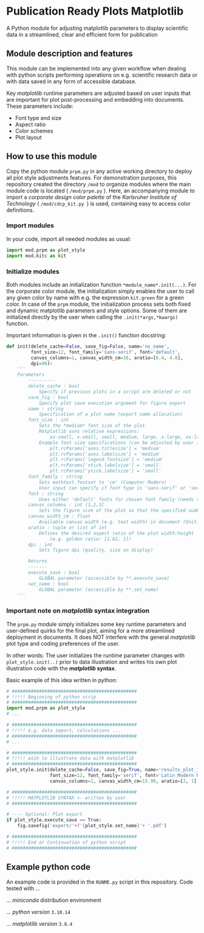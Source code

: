 # Publication Ready Plots Matplotlib

A Python module for adjusting matplotlib parameters to display scientific data in a streamlined, clear and efficient form for publication

## Module description and features

This module can be implemented into any given workflow when dealing with python scripts performing operations on e.g. scientific research data or with data saved in any form of accessible database.

Key *matplotlib* runtime parameters are adjusted based on user inputs that are important for plot post-processing and embedding into documents. These parameters include:

* Font type and size
* Aspect ratio
* Color schemes
* Plot layout

## How to use this module

Copy the python module `prpm.py` in any active working directory to deploy all plot style adjustments features. For demonstration purposes, this repository created the directory `/mod` to organize modules where the main module code is located ( `/mod/prpm.py` ). Here, an accompanying module to import a *corporate design color palette* of the *Karlsruher Institute of Technology* ( `/mod/cdcp_kit.py `) is used, containing easy to access color definitions.

### Import modules

In your code, import all needed modules as usual:

```python
import mod.prpm as plot_style
import mod.kitc as kit
```

### Initialize modules

Both modules include an initialization function `*module_name*.init(...)`. For the corporate color module, the initialization simply enables the user to call any given color by name with e.g. the expression `kit.green` for a green color. In case of the `prpm` module, the initialization process sets both fixed and dynamic matplotlib parameters and style options. Some of them are initialized directly by the user when calling the `.init(*args,*kwargs)` function.

Important information is given in the `.init()` function docstring:

```python
def init(delete_cache=False, save_fig=False, name='no_name',
         font_size=12, font_family='sans-serif', font='default', 
         canvas_columns=1, canvas_width_cm=16, aratio=[6.4, 4.8],
         dpi=96):
    '''
    Parameters
        ----------
        delete_cache : bool
            Specify if previous plots in a script are deleted or not
        save_fig : bool
            Specify plot save execution argument for figure export
        name : string
            Specification of a plot name (export name allocation)
        font_size : int
            Sets the *medium* font size of the plot.
            Matplotlib uses relative expressions: 
                xx-small, x-small, small, medium, large, x-large, xx-large, larger
            Example font size specifications (can be adjusted by user in `prpm.py`:
                plt.rcParams['axes.titlesize'] = 'medium'
                plt.rcParams['axes.labelsize'] = 'medium'
                plt.rcParams['legend.fontsize'] = 'medium'
                plt.rcParams['xtick.labelsize'] = 'small'
                plt.rcParams['ytick.labelsize'] = 'small'
        font_family : string
            Sets mathtext.fontset to 'cm' (Computer Modern)
            User input can specify if font type is 'sans-serif' or 'serif'
        font : string
            Uses either 'default' fonts for chosen font family (needs to be installed on current os and accessible via the python terminal) or a user specified font given by the correct name.
        canvas_columns : int [1,2,3]
            Sets the figure size of the plot so that the specified number fit into the canvas width defined by 'canvas_width_cm'.
        canvas_width_cm : float
            Available canvas width (e.g. text width) in document (Unit: cm)
        aratio : tuple or list of int
            Defines the desired aspect ratio of the plot width:height
                (e.g. golden ratio: [1.62, 1])
        dpi : int
            Sets figure dpi (quality, size on display)

        Returns
        -------
        execute_save : bool
            GLOBAL parameter (accessible by **.execute_save)
        set_name : bool
            GLOBAL parameter (accessible by **.set_name)
    '''
```

### Important note on *matplotlib* syntax integration

The `prpm.py` module simply initializes some key runtime parameters and user-defined quirks for the final plot, aiming for a more streamlined deployment in documents. It does NOT interfere with the general *matplotlib* plot type and coding preferences of the user.

In other words: The user initializes the runtime parameter changes with `plot_style.init(..)` prior to data illustration and writes his own plot illustration code with the ***matplotlib* syntax**.

Basic example of this idea written in python:

```python
# ##############################################
# !!!!! Beginning of python scrip
# ##############################################
import mod.prpm as plot_style 
# ...

# ##############################################
# !!!!! e.g. data import, calculations ...
# ##############################################
# ...

# ##############################################
# !!!!! wish to illustrate data with matplotlib
# ##############################################
plot_style.init(delete_cache=False, save_fig=True, name='results_plot_1', 
                font_size=12, font_family='serif', font='Latin Modern Roman',
                canvas_columns=1, canvas_width_cm=15.99, aratio=[2, 1])

# ##############################################
# !!!!! MATPLOTLIB SYNTAX <- written by user
# ##############################################

# ---- Optional: Plot export
if plot_style.execute_save == True:
    fig.savefig('export/'+f'{plot_style.set_name}'+ '.pdf')

# ##############################################
# !!!!! End or Continuation of python script
# ##############################################
```

## Example python code

An example code is provided in the `RUNME.py` script in this repository.
Code tested with ...

... *miniconda* distribution environment

... *python version* `3.10.14`

... *matplotlib version* `3.8.4`